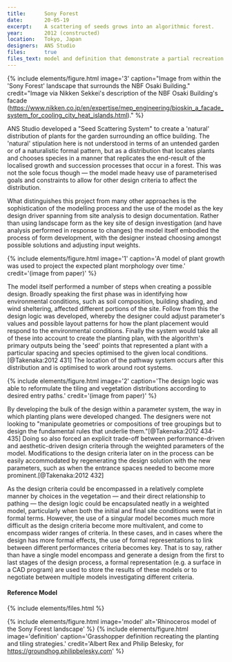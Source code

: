 ```yaml
---
title:      Sony Forest
date:       20-05-19
excerpt:    A scattering of seeds grows into an algorithmic forest.
year:       2012 (constructed)
location:   Tokyo, Japan
designers:  ANS Studio
files:      true
files_text: model and definition that demonstrate a partial recreation of this project
---
```


{% include elements/figure.html image='3' caption="Image from within the 'Sony Forest' landscape that surrounds the NBF Osaki Building." credit="Image via Nikken Sekkei's description of the NBF Osaki Building's facade (https://www.nikken.co.jp/en/expertise/mep_engineering/bioskin_a_facade_system_for_cooling_city_heat_islands.html)." %}

ANS Studio developed a "Seed Scattering System" to create a 'natural' distribution of plants for the garden surrounding an office building. The 'natural' stipulation here is not understood in terms of an untended garden or of a naturalistic formal pattern, but as a distribution that locates plants and chooses species in a manner that replicates the end-result of the localised growth and succession processes that occur in a forest. This was not the sole focus though — the model made heavy use of parameterised goals and constraints to allow for other design criteria to affect the distribution.

What distinguishes this project from many other approaches is the sophistication of the modelling process and the use of the model as the key design driver spanning from site analysis to design documentation. Rather than using landscape form as the key site of design investigation (and have analysis performed in response to changes) the model itself embodied the process of form development, with the designer instead choosing amongst possible solutions and adjusting input weights.

{% include elements/figure.html image='1' caption='A model of plant growth was used to project the expected plant morphology over time.' credit='(image from paper)' %}

The model itself performed a number of steps when creating a possible design. Broadly speaking the first phase was in identifying how environmental conditions, such as soil composition, building shading, and wind sheltering, affected different portions of the site. Follow from this the design logic was developed, whereby the designer could adjust parameter's values and possible layout patterns for how the plant placement would respond to the environmental conditions. Finally the system would take all of these into account to create the planting plan, with the algorithm's primary outputs being the 'seed' points that represented a plant with a particular spacing and species optimised to the given local conditions.[@Takenaka:2012 431] The location of the pathway system occurs after this distribution and is optimised to work around root systems.

{% include elements/figure.html image='2' caption='The design logic was able to reformulate the tiling and vegetation distributions according to desired entry paths.' credit='(image from paper)' %}

By developing the bulk of the design within a parameter system, the way in which planting plans were developed changed. The designers were not looking to "manipulate geometries or compositions of tree groupings but to design the fundamental rules that underlie them."[@Takenaka:2012 434-435] Doing so also forced an explicit trade-off between performance-driven and aesthetic-driven design criteria through the weighted parameters of the model. Modifications to the design criteria later on in the process can be easily accommodated by regenerating the design solution with the new parameters, such as when the entrance spaces needed to become more prominent.[@Takenaka:2012 432]

As the design criteria could be encompassed in a relatively complete manner by choices in the vegetation — and their direct relationship to pathing — the design logic could be encapsulated neatly in a weighted model, particularly when both the initial and final site conditions were flat in formal terms. However, the use of a singular model becomes much more difficult as the design criteria become more multivalent, and come to encompass wider ranges of criteria. In these cases, and in cases where the design has more formal effects, the use of formal representations to link between different performances criteria becomes key. That is to say, rather than have a single model encompass and generate a design from the first to last stages of the design process, a formal representation (e.g. a surface in a CAD program) are used to store the results of these models or to negotiate between multiple models investigating different criteria.

#### Reference Model

{% include elements/files.html %}

{% include elements/figure.html image='model' alt='Rhinoceros model of the Sony Forest landscape' %}
{% include elements/figure.html image='definition' caption='Grasshopper definition recreating the planting and tiling strategies.' credit='Albert Rex and Philip Belesky, for https://groundhog.philipbelesky.com' %}
